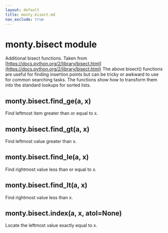 ```yaml
---
layout: default
title: monty.bisect.md
nav_exclude: true
---
```


# monty.bisect module

Additional bisect functions. Taken from
[https://docs.python.org/2/library/bisect.html](https://docs.python.org/2/library/bisect.html)
The above bisect() functions are useful for finding insertion points but can be
tricky or awkward to use for common searching tasks.
The functions show how to transform them into the standard lookups for sorted
lists.

## monty.bisect.find_ge(a, x)

Find leftmost item greater than or equal to x.

## monty.bisect.find_gt(a, x)

Find leftmost value greater than x.

## monty.bisect.find_le(a, x)

Find rightmost value less than or equal to x.

## monty.bisect.find_lt(a, x)

Find rightmost value less than x.

## monty.bisect.index(a, x, atol=None)

Locate the leftmost value exactly equal to x.